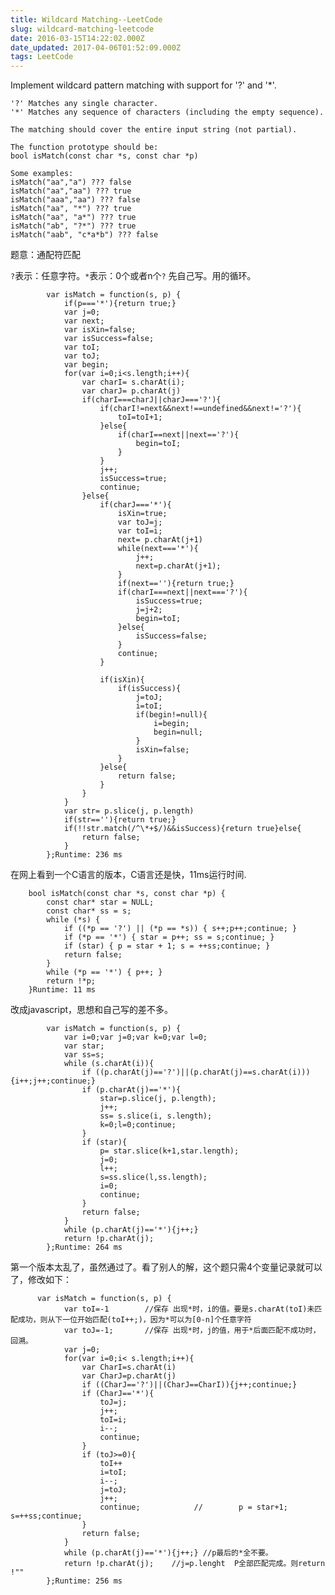 ```yaml
---
title: Wildcard Matching--LeetCode
slug: wildcard-matching-leetcode
date: 2016-03-15T14:22:02.000Z
date_updated: 2017-04-06T01:52:09.000Z
tags: LeetCode
---
```


Implement wildcard pattern matching with support for '?' and '*'.

    '?' Matches any single character.
    '*' Matches any sequence of characters (including the empty sequence).
    
    The matching should cover the entire input string (not partial).
    
    The function prototype should be:
    bool isMatch(const char *s, const char *p)
    
    Some examples:
    isMatch("aa","a") ??? false
    isMatch("aa","aa") ??? true
    isMatch("aaa","aa") ??? false
    isMatch("aa", "*") ??? true
    isMatch("aa", "a*") ??? true
    isMatch("ab", "?*") ??? true
    isMatch("aab", "c*a*b") ??? false
    

题意：通配符匹配

`?`表示：任意字符。`*`表示：0个或者n个`?` 先自己写。用的循环。

            var isMatch = function(s, p) {
                if(p==='*'){return true;}
                var j=0;
                var next;
                var isXin=false;
                var isSuccess=false;
                var toI;
                var toJ;
                var begin;
                for(var i=0;i<s.length;i++){
                    var charI= s.charAt(i);
                    var charJ= p.charAt(j)
                    if(charI===charJ||charJ==='?'){
                        if(charI!=next&&next!==undefined&&next!='?'){
                            toI=toI+1;
                        }else{
                            if(charI==next||next=='?'){
                                begin=toI;
                            }
                        }
                        j++;
                        isSuccess=true;
                        continue;
                    }else{
                        if(charJ==='*'){
                            isXin=true;
                            var toJ=j;
                            var toI=i;
                            next= p.charAt(j+1)
                            while(next==='*'){
                                j++;
                                next=p.charAt(j+1);
                            }
                            if(next==''){return true;}
                            if(charI===next||next==='?'){
                                isSuccess=true;
                                j=j+2;
                                begin=toI;
                            }else{
                                isSuccess=false;
                            }
                            continue;
                        }
    
                        if(isXin){
                            if(isSuccess){
                                j=toJ;
                                i=toI;
                                if(begin!=null){
                                    i=begin;
                                    begin=null;
                                }
                                isXin=false;
                            }
                        }else{
                            return false;
                        }
                    }
                }
                var str= p.slice(j, p.length)
                if(str==''){return true;}
                if(!!str.match(/^\*+$/)&&isSuccess){return true}else{
                    return false;
                }
            };Runtime: 236 ms
    

在网上看到一个C语言的版本，C语言还是快，11ms运行时间.

    	bool isMatch(const char *s, const char *p) {
    		const char* star = NULL;
    		const char* ss = s;
    		while (*s) {
    			if ((*p == '?') || (*p == *s)) { s++;p++;continue; }
    			if (*p == '*') { star = p++; ss = s;continue; }
    			if (star) { p = star + 1; s = ++ss;continue; }
    			return false;
    		}
    		while (*p == '*') { p++; }
    		return !*p;
    	}Runtime: 11 ms
    

改成javascript，思想和自己写的差不多。

            var isMatch = function(s, p) {
                var i=0;var j=0;var k=0;var l=0;
                var star;
                var ss=s;
                while (s.charAt(i)){
                    if ((p.charAt(j)=='?')||(p.charAt(j)==s.charAt(i))){i++;j++;continue;}
                    if (p.charAt(j)=='*'){
                        star=p.slice(j, p.length);
                        j++;
                        ss= s.slice(i, s.length);
                        k=0;l=0;continue;
                    }
                    if (star){
                        p= star.slice(k+1,star.length);
                        j=0;
                        l++;
                        s=ss.slice(l,ss.length);
                        i=0;
                        continue;            
                    }
                    return false;
                }
                while (p.charAt(j)=='*'){j++;}
                return !p.charAt(j);
            };Runtime: 264 ms 
    

第一个版本太乱了，虽然通过了。看了别人的解，这个题只需4个变量记录就可以了，修改如下：

          var isMatch = function(s, p) {
                var toI=-1        //保存 出现*时，i的值。要是s.charAt(toI)未匹配成功，则从下一位开始匹配(toI++;)，因为*可以为[0-n]个任意字符
                var toJ=-1;       //保存 出现*时，j的值，用于*后面匹配不成功时，回溯。
                var j=0;
                for(var i=0;i< s.length;i++){
                    var CharI=s.charAt(i)
                    var CharJ=p.charAt(j)
                    if ((CharJ=='?')||(CharJ==CharI)){j++;continue;}
                    if (CharJ=='*'){
                        toJ=j;
                        j++;
                        toI=i;
                        i--;
                        continue;
                    }
                    if (toJ>=0){
                        toI++
                        i=toI;
                        i--;
                        j=toJ;
                        j++;
                        continue;            //        p = star+1; s=++ss;continue;
                    }
                    return false;
                }
                while (p.charAt(j)=='*'){j++;} //p最后的*全不要。
                return !p.charAt(j);    //j=p.lenght  P全部匹配完成。则return !""
            };Runtime: 256 ms
    
